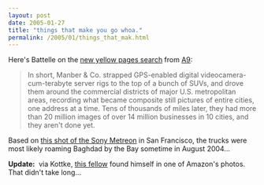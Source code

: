 ```yaml
---
layout: post
date: 2005-01-27
title: "things that make you go whoa."
permalink: /2005/01/things_that_mak.html
---
```


Here's Battelle on the [new yellow pages search](http://www.business2.com/b2/web/articles/0,17863,1021142,00.html) from [A9](http://www.a9.com/):

> In short, Manber & Co. strapped GPS-enabled digital videocamera-cum-terabyte server rigs to the top of a bunch of SUVs, and drove them around the commercial districts of major U.S. metropolitan areas, recording what became composite still pictures of entire cities, one address at a time. Tens of thousands of miles later, they had more than 20 million images of over 14 million businesses in 10 cities, and they aren't done yet.

Based on [this shot of the Sony Metreon](http://images-yp.amazon.com/ImageServer/view/j_dX-YUVOIXKttPw9Y96BAJzPhr1RHzJb-u_bHE-XFRRQlA98OZzXskz8LEyLdP2pW78oHfQT6yvvJgC_I3Y-d5Gme0Zu_CaE9BiYHzsGu0=) in San Francisco, the trucks were most likely roaming Baghdad by the Bay sometime in August 2004...

**Update:**  via Kottke, [this fellow](http://www.chapatimystery.com/archives/wizbango_tech/spot_sepoy.html) found himself in one of Amazon's photos.  That didn't take long...